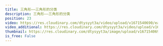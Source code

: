 ```yaml
---
title: 三角形——三角形的分类
description: 三角形——三角形的分类
position: 23
video: https://res.cloudinary.com/dtysyyt3a/video/upload/v1671540690/easymath/4年级下/05单元三角形/pomgoa9zukn0esgomax3.mp4
video_additional: https://res.cloudinary.com/dtysyyt3a/video/upload/v1671540727/easymath/4年级下/05单元三角形/每课一题的解答视频/vfbjqgxvwoypf2ypj8ss.mp4
thumbnail: https://res.cloudinary.com/dtysyyt3a/image/upload/v1671540692/easymath/4年级下/05单元三角形/nfbeqhwfbomhuldn4rke.png
is_free: False
---
```

